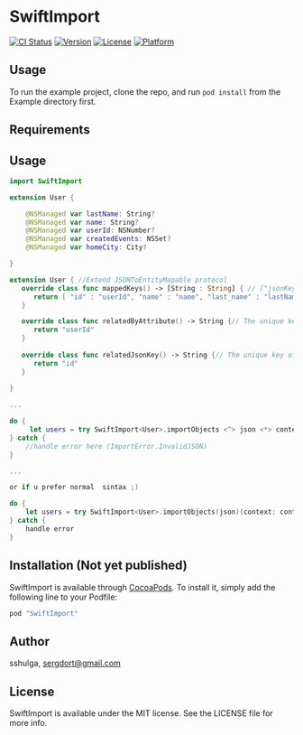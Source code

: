 # SwiftImport

[![CI Status](http://img.shields.io/travis/sshulga/SwiftImport.svg?style=flat)](https://travis-ci.org/sshulga/SwiftImport)
[![Version](https://img.shields.io/cocoapods/v/SwiftImport.svg?style=flat)](http://cocoapods.org/pods/SwiftImport)
[![License](https://img.shields.io/cocoapods/l/SwiftImport.svg?style=flat)](http://cocoapods.org/pods/SwiftImport)
[![Platform](https://img.shields.io/cocoapods/p/SwiftImport.svg?style=flat)](http://cocoapods.org/pods/SwiftImport)

## Usage

To run the example project, clone the repo, and run `pod install` from the Example directory first.

## Requirements

## Usage
```swift
import SwiftImport

extension User {

    @NSManaged var lastName: String?
    @NSManaged var name: String?
    @NSManaged var userId: NSNumber?
    @NSManaged var createdEvents: NSSet?
    @NSManaged var homeCity: City?

}

extension User { //Extend JSONToEntityMapable protocol
   override class func mappedKeys() -> [String : String] { // ["jsonKey" : "mappedKey"]
      return [ "id" : "userId", "name" : "name", "last_name" : "lastName", "home_city" : "homeCity", "events" : "createdEvents"]
   }

   override class func relatedByAttribute() -> String {// The unique key of object
      return "userId"
   }
   
   override class func relatedJsonKey() -> String {// The unique key of object in json
      return "id"
   }
   
}

...

do {
	 let users = try SwiftImport<User>.importObjects <^> json <*> context 
} catch {
	//handle error here (ImportError.InvalidJSON)
}

...

or if u prefer normal  sintax ;)

do {
    let users = try SwiftImport<User>.importObjects(json)(context: context)
} catch {
	handle error
}

```

## Installation (Not yet published)

SwiftImport is available through [CocoaPods](http://cocoapods.org). To install
it, simply add the following line to your Podfile:

```ruby
pod "SwiftImport"
```

## Author

sshulga, sergdort@gmail.com

## License

SwiftImport is available under the MIT license. See the LICENSE file for more info.
